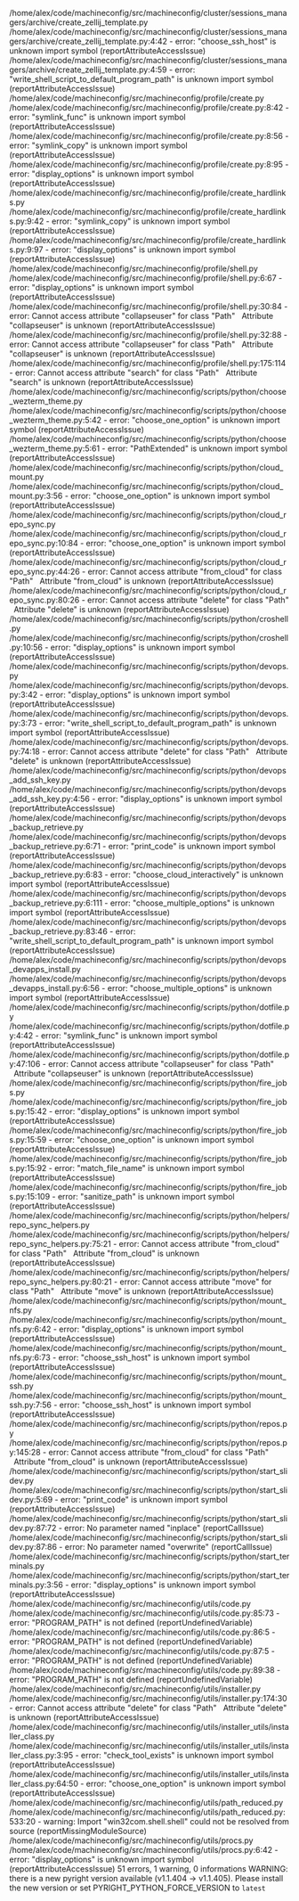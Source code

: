 /home/alex/code/machineconfig/src/machineconfig/cluster/sessions_managers/archive/create_zellij_template.py
  /home/alex/code/machineconfig/src/machineconfig/cluster/sessions_managers/archive/create_zellij_template.py:4:42 - error: "choose_ssh_host" is unknown import symbol (reportAttributeAccessIssue)
  /home/alex/code/machineconfig/src/machineconfig/cluster/sessions_managers/archive/create_zellij_template.py:4:59 - error: "write_shell_script_to_default_program_path" is unknown import symbol (reportAttributeAccessIssue)
/home/alex/code/machineconfig/src/machineconfig/profile/create.py
  /home/alex/code/machineconfig/src/machineconfig/profile/create.py:8:42 - error: "symlink_func" is unknown import symbol (reportAttributeAccessIssue)
  /home/alex/code/machineconfig/src/machineconfig/profile/create.py:8:56 - error: "symlink_copy" is unknown import symbol (reportAttributeAccessIssue)
  /home/alex/code/machineconfig/src/machineconfig/profile/create.py:8:95 - error: "display_options" is unknown import symbol (reportAttributeAccessIssue)
/home/alex/code/machineconfig/src/machineconfig/profile/create_hardlinks.py
  /home/alex/code/machineconfig/src/machineconfig/profile/create_hardlinks.py:9:42 - error: "symlink_copy" is unknown import symbol (reportAttributeAccessIssue)
  /home/alex/code/machineconfig/src/machineconfig/profile/create_hardlinks.py:9:97 - error: "display_options" is unknown import symbol (reportAttributeAccessIssue)
/home/alex/code/machineconfig/src/machineconfig/profile/shell.py
  /home/alex/code/machineconfig/src/machineconfig/profile/shell.py:6:67 - error: "display_options" is unknown import symbol (reportAttributeAccessIssue)
  /home/alex/code/machineconfig/src/machineconfig/profile/shell.py:30:84 - error: Cannot access attribute "collapseuser" for class "Path"
    Attribute "collapseuser" is unknown (reportAttributeAccessIssue)
  /home/alex/code/machineconfig/src/machineconfig/profile/shell.py:32:88 - error: Cannot access attribute "collapseuser" for class "Path"
    Attribute "collapseuser" is unknown (reportAttributeAccessIssue)
  /home/alex/code/machineconfig/src/machineconfig/profile/shell.py:175:114 - error: Cannot access attribute "search" for class "Path"
    Attribute "search" is unknown (reportAttributeAccessIssue)
/home/alex/code/machineconfig/src/machineconfig/scripts/python/choose_wezterm_theme.py
  /home/alex/code/machineconfig/src/machineconfig/scripts/python/choose_wezterm_theme.py:5:42 - error: "choose_one_option" is unknown import symbol (reportAttributeAccessIssue)
  /home/alex/code/machineconfig/src/machineconfig/scripts/python/choose_wezterm_theme.py:5:61 - error: "PathExtended" is unknown import symbol (reportAttributeAccessIssue)
/home/alex/code/machineconfig/src/machineconfig/scripts/python/cloud_mount.py
  /home/alex/code/machineconfig/src/machineconfig/scripts/python/cloud_mount.py:3:56 - error: "choose_one_option" is unknown import symbol (reportAttributeAccessIssue)
/home/alex/code/machineconfig/src/machineconfig/scripts/python/cloud_repo_sync.py
  /home/alex/code/machineconfig/src/machineconfig/scripts/python/cloud_repo_sync.py:10:84 - error: "choose_one_option" is unknown import symbol (reportAttributeAccessIssue)
  /home/alex/code/machineconfig/src/machineconfig/scripts/python/cloud_repo_sync.py:44:26 - error: Cannot access attribute "from_cloud" for class "Path"
    Attribute "from_cloud" is unknown (reportAttributeAccessIssue)
  /home/alex/code/machineconfig/src/machineconfig/scripts/python/cloud_repo_sync.py:80:26 - error: Cannot access attribute "delete" for class "Path"
    Attribute "delete" is unknown (reportAttributeAccessIssue)
/home/alex/code/machineconfig/src/machineconfig/scripts/python/croshell.py
  /home/alex/code/machineconfig/src/machineconfig/scripts/python/croshell.py:10:56 - error: "display_options" is unknown import symbol (reportAttributeAccessIssue)
/home/alex/code/machineconfig/src/machineconfig/scripts/python/devops.py
  /home/alex/code/machineconfig/src/machineconfig/scripts/python/devops.py:3:42 - error: "display_options" is unknown import symbol (reportAttributeAccessIssue)
  /home/alex/code/machineconfig/src/machineconfig/scripts/python/devops.py:3:73 - error: "write_shell_script_to_default_program_path" is unknown import symbol (reportAttributeAccessIssue)
  /home/alex/code/machineconfig/src/machineconfig/scripts/python/devops.py:74:18 - error: Cannot access attribute "delete" for class "Path"
    Attribute "delete" is unknown (reportAttributeAccessIssue)
/home/alex/code/machineconfig/src/machineconfig/scripts/python/devops_add_ssh_key.py
  /home/alex/code/machineconfig/src/machineconfig/scripts/python/devops_add_ssh_key.py:4:56 - error: "display_options" is unknown import symbol (reportAttributeAccessIssue)
/home/alex/code/machineconfig/src/machineconfig/scripts/python/devops_backup_retrieve.py
  /home/alex/code/machineconfig/src/machineconfig/scripts/python/devops_backup_retrieve.py:6:71 - error: "print_code" is unknown import symbol (reportAttributeAccessIssue)
  /home/alex/code/machineconfig/src/machineconfig/scripts/python/devops_backup_retrieve.py:6:83 - error: "choose_cloud_interactively" is unknown import symbol (reportAttributeAccessIssue)
  /home/alex/code/machineconfig/src/machineconfig/scripts/python/devops_backup_retrieve.py:6:111 - error: "choose_multiple_options" is unknown import symbol (reportAttributeAccessIssue)
  /home/alex/code/machineconfig/src/machineconfig/scripts/python/devops_backup_retrieve.py:83:46 - error: "write_shell_script_to_default_program_path" is unknown import symbol (reportAttributeAccessIssue)
/home/alex/code/machineconfig/src/machineconfig/scripts/python/devops_devapps_install.py
  /home/alex/code/machineconfig/src/machineconfig/scripts/python/devops_devapps_install.py:6:56 - error: "choose_multiple_options" is unknown import symbol (reportAttributeAccessIssue)
/home/alex/code/machineconfig/src/machineconfig/scripts/python/dotfile.py
  /home/alex/code/machineconfig/src/machineconfig/scripts/python/dotfile.py:4:42 - error: "symlink_func" is unknown import symbol (reportAttributeAccessIssue)
  /home/alex/code/machineconfig/src/machineconfig/scripts/python/dotfile.py:47:106 - error: Cannot access attribute "collapseuser" for class "Path"
    Attribute "collapseuser" is unknown (reportAttributeAccessIssue)
/home/alex/code/machineconfig/src/machineconfig/scripts/python/fire_jobs.py
  /home/alex/code/machineconfig/src/machineconfig/scripts/python/fire_jobs.py:15:42 - error: "display_options" is unknown import symbol (reportAttributeAccessIssue)
  /home/alex/code/machineconfig/src/machineconfig/scripts/python/fire_jobs.py:15:59 - error: "choose_one_option" is unknown import symbol (reportAttributeAccessIssue)
  /home/alex/code/machineconfig/src/machineconfig/scripts/python/fire_jobs.py:15:92 - error: "match_file_name" is unknown import symbol (reportAttributeAccessIssue)
  /home/alex/code/machineconfig/src/machineconfig/scripts/python/fire_jobs.py:15:109 - error: "sanitize_path" is unknown import symbol (reportAttributeAccessIssue)
/home/alex/code/machineconfig/src/machineconfig/scripts/python/helpers/repo_sync_helpers.py
  /home/alex/code/machineconfig/src/machineconfig/scripts/python/helpers/repo_sync_helpers.py:75:21 - error: Cannot access attribute "from_cloud" for class "Path"
    Attribute "from_cloud" is unknown (reportAttributeAccessIssue)
  /home/alex/code/machineconfig/src/machineconfig/scripts/python/helpers/repo_sync_helpers.py:80:21 - error: Cannot access attribute "move" for class "Path"
    Attribute "move" is unknown (reportAttributeAccessIssue)
/home/alex/code/machineconfig/src/machineconfig/scripts/python/mount_nfs.py
  /home/alex/code/machineconfig/src/machineconfig/scripts/python/mount_nfs.py:6:42 - error: "display_options" is unknown import symbol (reportAttributeAccessIssue)
  /home/alex/code/machineconfig/src/machineconfig/scripts/python/mount_nfs.py:6:73 - error: "choose_ssh_host" is unknown import symbol (reportAttributeAccessIssue)
/home/alex/code/machineconfig/src/machineconfig/scripts/python/mount_ssh.py
  /home/alex/code/machineconfig/src/machineconfig/scripts/python/mount_ssh.py:7:56 - error: "choose_ssh_host" is unknown import symbol (reportAttributeAccessIssue)
/home/alex/code/machineconfig/src/machineconfig/scripts/python/repos.py
  /home/alex/code/machineconfig/src/machineconfig/scripts/python/repos.py:145:28 - error: Cannot access attribute "from_cloud" for class "Path"
    Attribute "from_cloud" is unknown (reportAttributeAccessIssue)
/home/alex/code/machineconfig/src/machineconfig/scripts/python/start_slidev.py
  /home/alex/code/machineconfig/src/machineconfig/scripts/python/start_slidev.py:5:69 - error: "print_code" is unknown import symbol (reportAttributeAccessIssue)
  /home/alex/code/machineconfig/src/machineconfig/scripts/python/start_slidev.py:87:72 - error: No parameter named "inplace" (reportCallIssue)
  /home/alex/code/machineconfig/src/machineconfig/scripts/python/start_slidev.py:87:86 - error: No parameter named "overwrite" (reportCallIssue)
/home/alex/code/machineconfig/src/machineconfig/scripts/python/start_terminals.py
  /home/alex/code/machineconfig/src/machineconfig/scripts/python/start_terminals.py:3:56 - error: "display_options" is unknown import symbol (reportAttributeAccessIssue)
/home/alex/code/machineconfig/src/machineconfig/utils/code.py
  /home/alex/code/machineconfig/src/machineconfig/utils/code.py:85:73 - error: "PROGRAM_PATH" is not defined (reportUndefinedVariable)
  /home/alex/code/machineconfig/src/machineconfig/utils/code.py:86:5 - error: "PROGRAM_PATH" is not defined (reportUndefinedVariable)
  /home/alex/code/machineconfig/src/machineconfig/utils/code.py:87:5 - error: "PROGRAM_PATH" is not defined (reportUndefinedVariable)
  /home/alex/code/machineconfig/src/machineconfig/utils/code.py:89:38 - error: "PROGRAM_PATH" is not defined (reportUndefinedVariable)
/home/alex/code/machineconfig/src/machineconfig/utils/installer.py
  /home/alex/code/machineconfig/src/machineconfig/utils/installer.py:174:30 - error: Cannot access attribute "delete" for class "Path"
    Attribute "delete" is unknown (reportAttributeAccessIssue)
/home/alex/code/machineconfig/src/machineconfig/utils/installer_utils/installer_class.py
  /home/alex/code/machineconfig/src/machineconfig/utils/installer_utils/installer_class.py:3:95 - error: "check_tool_exists" is unknown import symbol (reportAttributeAccessIssue)
  /home/alex/code/machineconfig/src/machineconfig/utils/installer_utils/installer_class.py:64:50 - error: "choose_one_option" is unknown import symbol (reportAttributeAccessIssue)
/home/alex/code/machineconfig/src/machineconfig/utils/path_reduced.py
  /home/alex/code/machineconfig/src/machineconfig/utils/path_reduced.py:533:20 - warning: Import "win32com.shell.shell" could not be resolved from source (reportMissingModuleSource)
/home/alex/code/machineconfig/src/machineconfig/utils/procs.py
  /home/alex/code/machineconfig/src/machineconfig/utils/procs.py:6:42 - error: "display_options" is unknown import symbol (reportAttributeAccessIssue)
51 errors, 1 warning, 0 informations
WARNING: there is a new pyright version available (v1.1.404 -> v1.1.405).
Please install the new version or set PYRIGHT_PYTHON_FORCE_VERSION to `latest`

